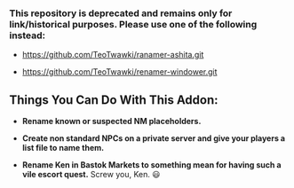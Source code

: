 ### This repository is deprecated and remains only for link/historical purposes. Please use one of the following instead:

- https://github.com/TeoTwawki/ranamer-ashita.git

- https://github.com/TeoTwawki/renamer-windower.git

## Things You Can Do With This Addon:

- **Rename known or suspected NM placeholders.**

- **Create non standard NPCs on a private server and give your players a list file to name them.**

- **Rename Ken in Bastok Markets to something mean for having such a vile escort quest.** 
Screw you, Ken.  😃 
